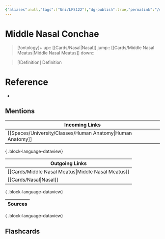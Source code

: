 ```yaml
---
{"aliases":null,"tags":["Uni/LFS122"],"dg-publish":true,"permalink":"/cards/middle-nasal-conchae/","dgPassFrontmatter":true}
---
```


# Middle Nasal Conchae

> [!ontology]+
> up:: [[Cards/Nasal\|Nasal]]
> jump:: [[Cards/Middle Nasal Meatus\|Middle Nasal Meatus]]
> down:: 

> [!Definition] Definition

# Reference

- 

## Mentions

| Incoming Links                                                |
| ------------------------------------------------------------- |
| [[Spaces/University/Classes/Human Anatomy\|Human Anatomy]] |

{ .block-language-dataview}

| Outgoing Links                                        |
| ----------------------------------------------------- |
| [[Cards/Middle Nasal Meatus\|Middle Nasal Meatus]] |
| [[Cards/Nasal\|Nasal]]                             |

{ .block-language-dataview}

| Sources |
| ------- |

{ .block-language-dataview}

## Flashcards